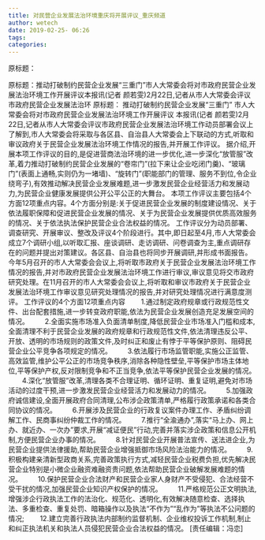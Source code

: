 ```yaml
---
title: 对民营企业发展法治环境重庆将开展评议_重庆频道
author: wetech
date: 2019-02-25- 06:26
tags: 
categories: 
---
```

原标题：
<!-- more -->
                
                
            
原标题：推动打破制约民营企业发展“三重门”市人大常委会将对市政府民营企业发展法治环境工作开展评议本报讯(记者 颜若雯)2月22日,记者从市人大常委会评议市政府民营企业发展法治环
原标题：
推动打破制约民营企业发展“三重门”
市人大常委会将对市政府民营企业发展法治环境工作开展评议
本报讯(记者 颜若雯)2月22日,记者从市人大常委会评议市政府民营企业发展法治环境工作动员部署会议上了解到,市人大常委会将采取与各区县、自治县人大常委会上下联动的方式,听取和审议政府关于民营企业发展法治环境工作情况的报告,并开展工作评议。
据介绍,开展本项工作评议的目的,是促进营商法治环境的进一步优化,进一步深化“放管服”改革,着力推动打破制约民营企业发展的“卷帘门”(拉下来让企业吃闭门羹)、“玻璃门”(表面上通畅,实则仍为一堵墙)、“旋转门”(职能部门的管理、服务不到位,令企业绕弯子),有效推动解决民营企业发展难题,进一步激发民营企业经营活力和发展动力,为民营企业健康发展提供公开公平公正的大舞台。
本项工作评议主要包括4个方面12项重点内容。4个方面分别是:关于促进民营企业发展的制度建设情况、关于依法履职保障和促进民营企业发展的情况、关于为民营企业发展提供优质高效服务的情况、关于依法执法保护民营企业合法权益的情况。
工作评议分为动员部署、调查研究、开展审议、整改及评议4个阶段进行。其中,即日起至4月,市人大常委会成立7个调研小组,以听取汇报、座谈调研、走访调研、问卷调查为主,重点调研存在的问题并提出对策建议。各区县、自治县也将同步开展调研,并形成书面报告。
今年5月召开的市人大常委会会议上,将听取市政府关于民营企业发展法治环境工作情况的报告,并对市政府民营企业发展法治环境工作进行审议,审议意见将交市政府研究处理。在11月召开的市人大常委会会议上,将听取和审议市政府关于民营企业发展法治环境工作审议意见研究处理情况的报告,并对研究处理情况进行满意度测评。
工作评议的4个方面12项重点内容
　　1.通过制定政府规章或行政规范性文件、出台配套措施,进一步转变政府职能,依法为民营企业发展创造充足发展空间的情况。
　　2.全面实施市场准入负面清单制度,降低民营企业市场准入门槛和成本,全面清理不利于民营企业发展的政府规章和行政规范性文件,依法清理违反公平、开放、透明的市场规则的政策文件,及时纠正和废止有悖于平等保护原则、阻碍民营企业公平竞争各项规定的情况。
　　3.依法履行市场监管职能,实施公正监管、高效监管,维护公平公正的市场竞争秩序,消除各种隐性壁垒,平等保护市场主体地位,平等保护产权,反对限制竞争和不正当竞争,依法平等保护民营企业发展的情况。
　　4.深化“放管服”改革,清理各类不合理证明、循环证明、重复证明,避免对市场活动的过度干预,进一步激发民营企业经营活力和发展动力的情况。
　　5.加强政府诚信建设,全面开展政府合同清理,公布涉企政策清单,严格履行政策承诺和各类合同协议的情况。
　　6.开展涉及民营企业的行政复议案件办理工作、矛盾纠纷调解工作、民商事纠纷仲裁工作的情况。
　　7.推行“全渝通办”,落实“马上办、网上办、就近办、一次办”要求,开展“减证便民”行动,完善并落实涉企政策和信息公开机制,方便民营企业办事的情况。
　　8.针对民营企业开展普法宣传、送法进企业,为民营企业提供法律援助,帮助民营企业增强抵御市场风险法治能力的情况。
　　9.积极构建亲清新型政商关系,完善政策执行方式,减轻民营企业税费负担,优先解决民营企业特别是小微企业融资难融资贵问题,依法帮助民营企业破解发展难题的情况。
　　10.保护民营企业合法财产和民营企业家人身财产不受侵犯、合法经营不受干扰的情况,加强民营企业知识产权保护的情况。
　　11.严格规范公正文明执法,增强涉企行政执法工作的法治化、规范化、透明化,有效解决随意检查、选择执法、多重检查、重复处罚、暗箱操作以及执法“不作为”“乱作为”等执法不公问题的情况;
　　12.建立完善行政执法内部制约监督机制、企业维权投诉工作机制,制止和纠正执法机关和执法人员侵犯民营企业合法权益的情况。
[责任编辑：冯恋]
            
